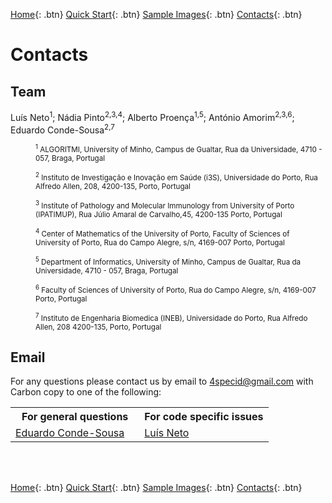 [Home](https://4specid.github.io){: .btn}
[Quick Start](https://4specid.github.io/tutorial){: .btn}
[Sample Images](https://4specid.github.io/images){: .btn}
[Contacts](https://4specid.github.io/Contacts){: .btn}

# Contacts

## Team
Luís Neto<sup>1</sup>; Nádia Pinto<sup>2,3,4</sup>; Alberto Proença<sup>1,5</sup>; António Amorim<sup>2,3,6</sup>; Eduardo Conde-Sousa<sup>2,7</sup>

<p style="margin-left: 40px"><small>
	<sup>1</sup> ALGORITMI, University of Minho, Campus de Gualtar, Rua da Universidade, 4710 - 057, Braga, Portugal
</small></p>

<p style="margin-left: 40px">
	<small>
		<sup>2</sup> Instituto de Investigação e Inovação em Saúde (i3S), Universidade do Porto, Rua Alfredo Allen, 208, 4200-135, Porto, Portugal
	</small>
</p>

<p style="margin-left: 40px">
	<small>
		<sup>3</sup> Institute of Pathology and Molecular Immunology from University of Porto (IPATIMUP), Rua Júlio Amaral de Carvalho,45, 4200-135 Porto, Portugal
	</small>
</p>

<p style="margin-left: 40px">
	<small>
		<sup>4</sup> Center of Mathematics of the University of Porto, Faculty of Sciences of University of Porto, Rua do Campo Alegre, s/n, 4169-007 Porto, Portugal 
	</small>
</p>

<p style="margin-left: 40px">
	<small>
		<sup>5</sup> Department of Informatics, University of Minho, Campus de Gualtar, Rua da Universidade, 4710 - 057, Braga, Portugal
	</small>
</p>

<p style="margin-left: 40px">
	<small>
		<sup>6</sup> Faculty of Sciences of University of Porto, Rua do Campo Alegre, s/n, 4169-007 Porto, Portugal
	</small>
</p>

<p style="margin-left: 40px">
	<small>
		<sup>7</sup> Instituto de Engenharia Biomedica (INEB), Universidade do Porto, Rua Alfredo Allen, 208 4200-135, Porto, Portugal
	</small>
</p>

## Email

For any questions please contact us by email to <a href="mailto:4specid@gmail.com">4specid@gmail.com</a> with Carbon copy to one of the following:

<table style="width:100%">
  <tr>
    <th>For general questions</th>
    <th>For code specific issues</th>
  </tr>
  <tr>
	<td width="50%">		
		<a href="mailto:econdesousa@gmail.com">Eduardo Conde-Sousa</a>
	</td>
	<td width="50%">
		<a href="mailto:lmpneto137@gmail.com">Luís Neto</a> 
	</td>
  </tr>
  
</table>

<!---
<a href="mailto:4specid@gmail.com">4specid@gmail.com</a>, or <a href="mailto:econdesousa@gmail.com">econdesousa@gmail.com</a>
--->

<br/><br/>


[Home](https://4specid.github.io){: .btn}
[Quick Start](https://4specid.github.io/tutorial){: .btn}
[Sample Images](https://4specid.github.io/images){: .btn}
[Contacts](https://4specid.github.io/Contacts){: .btn}